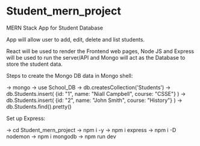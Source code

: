 # Student_mern_project
MERN Stack App for Student Database

App will allow user to add, edit, delete and list students. 

React will be used to render the Frontend web pages, Node JS and Express will be used to run the server/API and Mongo will act as the Database to store the student data. 

Steps to create the Mongo DB data in Mongo shell:

-> mongo
-> use School_DB
-> db.createsCollection('Students')
-> db.Students.insert( {id: "1", name: "Niall Campbell", course: "CSSE"} )
-> db.Students.insert( {id: "2", name: "John Smith", course: "History"} )
-> db.Students.find().pretty()


Set up Express:

-> cd Student_mern_project
-> npm i -y
-> npm i express
-> npm i -D nodemon
-> npm i mongodb
-> npm run dev

